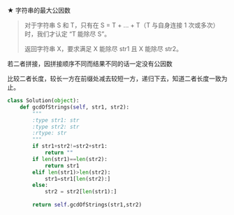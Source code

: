 ★ 字符串的最大公因数

> 对于字符串 S 和 T，只有在 S = T + ... + T（T 与自身连接 1 次或多次）时，我们才认定 “T 能除尽 S”。
>
> 返回字符串 X，要求满足 X 能除尽 str1 且 X 能除尽 str2。
>

若二者拼接，因拼接顺序不同而结果不同的话一定没有公因数

比较二者长度，较长一方在前缀处减去较短一方，递归下去，知道二者长度一致为止。

```python
class Solution(object):
    def gcdOfStrings(self, str1, str2):
        """
        :type str1: str
        :type str2: str
        :rtype: str
        """
        if str1+str2!=str2+str1:
            return ""
        if len(str1)==len(str2):
            return str1
        elif len(str1)>len(str2):
            str1=str1[len(str2):]
        else:
            str2 = str2[len(str1):]
        
        return self.gcdOfStrings(str1,str2)

```

